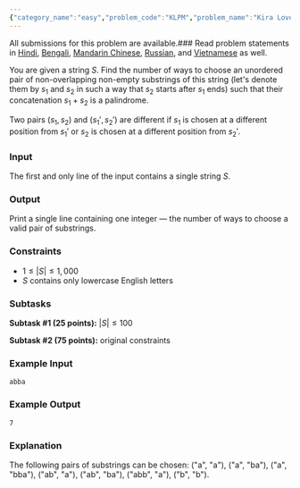 ```yaml
---
{"category_name":"easy","problem_code":"KLPM","problem_name":"Kira Loves Palindromes","languages_supported":{"0":"C","1":"CPP14","2":"JAVA","3":"PYTH","4":"PYTH 3.6","5":"PYPY","6":"CS2","7":"PAS fpc","8":"PAS gpc","9":"RUBY","10":"PHP","11":"GO","12":"NODEJS","13":"HASK","14":"rust","15":"SCALA","16":"swift","17":"D","18":"PERL","19":"FORT","20":"WSPC","21":"ADA","22":"CAML","23":"ICK","24":"BF","25":"ASM","26":"CLPS","27":"PRLG","28":"ICON","29":"SCM qobi","30":"PIKE","31":"ST","32":"NICE","33":"LUA","34":"BASH","35":"NEM","36":"LISP sbcl","37":"LISP clisp","38":"SCM guile","39":"JS","40":"ERL","41":"TCL","42":"kotlin","43":"PERL6","44":"TEXT","45":"SCM chicken","46":"PYP3","47":"CLOJ","48":"R","49":"COB","50":"FS"},"max_timelimit":1,"source_sizelimit":50000,"problem_author":"bombshot","problem_tester":null,"date_added":"28-02-2019","tags":{"0":"april19","1":"bombshot","2":"dynamic","3":"easy"},"editorial_url":"https://discuss.codechef.com/problems/KLPM","time":{"view_start_date":1555320602,"submit_start_date":1555320602,"visible_start_date":1555320602,"end_date":1735669800},"is_direct_submittable":false,"layout":"problem"}
---
```

<span class="solution-visible-txt">All submissions for this problem are available.</span>### Read problem statements in [Hindi](http://www.codechef.com/download/translated/APRIL19/hindi/KLPM.pdf), [Bengali](http://www.codechef.com/download/translated/APRIL19/bengali/KLPM.pdf), [Mandarin Chinese](http://www.codechef.com/download/translated/APRIL19/mandarin/KLPM.pdf), [Russian](http://www.codechef.com/download/translated/APRIL19/russian/KLPM.pdf), and [Vietnamese](http://www.codechef.com/download/translated/APRIL19/vietnamese/KLPM.pdf) as well.

You are given a string $S$. Find the number of ways to choose an unordered pair of non-overlapping non-empty substrings of this string (let's denote them by $s_1$ and $s_2$ in such a way that $s_2$ starts after $s_1$ ends) such that their concatenation $s_1 + s_2$ is a palindrome.

Two pairs $(s_1, s_2)$ and $(s_1', s_2')$ are different if $s_1$ is chosen at a different position from $s_1'$ or $s_2$ is chosen at a different position from $s_2'$.

### Input
The first and only line of the input contains a single string $S$.

### Output
Print a single line containing one integer — the number of ways to choose a valid pair of substrings.

### Constraints
- $1 \le |S| \le 1,000$
- $S$ contains only lowercase English letters

### Subtasks
**Subtask #1 (25 points):** $|S| \le 100$

**Subtask #2 (75 points):** original constraints

### Example Input
```
abba
```

### Example Output
```
7
```

### Explanation
The following pairs of substrings can be chosen: ("a", "a"), ("a", "ba"), ("a", "bba"), ("ab", "a"), ("ab", "ba"), ("abb", "a"), ("b", "b").
